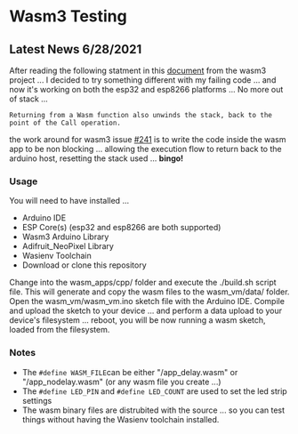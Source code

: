 # Wasm3 Testing #

## Latest News 6/28/2021
After reading the following statment in this [document](https://github.com/wasm3/wasm3/blob/main/docs/Interpreter.md#stack-usage) from the wasm3 project ... I decided to try something different with my failing code ... and now it's working on both the esp32 and esp8266 platforms ... No more out of stack ...

```Returning from a Wasm function also unwinds the stack, back to the point of the Call operation.```

the work around for wasm3 issue [#241](https://github.com/wasm3/wasm3/issues/241) is to write the code inside the wasm app to be non blocking ... allowing the execution flow to return back to the arduino host, resetting the stack used ... **bingo!** 

### Usage
You will need to have installed ...
* Arduino IDE
* ESP Core(s) (esp32 and esp8266 are both supported)
* Wasm3 Arduino Library
* Adifruit_NeoPixel Library
* Wasienv Toolchain 
* Download or clone this repository

Change into the wasm_apps/cpp/ folder and execute the ./build.sh script file. This will generate and copy the wasm files to the wasm_vm/data/ folder. Open the wasm_vm/wasm_vm.ino sketch file with the Arduino IDE. Compile and upload the sketch to your device ... and perform a data upload to your device's filesystem ... reboot, you will be now running a wasm sketch, loaded from the filesystem.

### Notes
* The `#define WASM_FILE`can be either "/app_delay.wasm" or "/app_nodelay.wasm" (or any wasm file you create ...)
* The `#define LED_PIN` and `#define LED_COUNT` are used to set the led strip settings
* The wasm binary files are distrubited with the source ... so you can test things without having the Wasienv toolchain installed.
